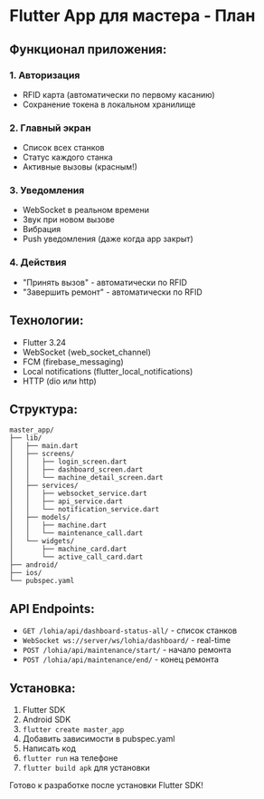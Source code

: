 # Flutter App для мастера - План

## Функционал приложения:

### 1. Авторизация
- RFID карта (автоматически по первому касанию)
- Сохранение токена в локальном хранилище

### 2. Главный экран
- Список всех станков
- Статус каждого станка
- Активные вызовы (красным!)

### 3. Уведомления
- WebSocket в реальном времени
- Звук при новом вызове
- Вибрация
- Push уведомления (даже когда app закрыт)

### 4. Действия
- "Принять вызов" - автоматически по RFID
- "Завершить ремонт" - автоматически по RFID

## Технологии:

- Flutter 3.24
- WebSocket (web_socket_channel)
- FCM (firebase_messaging)
- Local notifications (flutter_local_notifications)
- HTTP (dio или http)

## Структура:

```
master_app/
├── lib/
│   ├── main.dart
│   ├── screens/
│   │   ├── login_screen.dart
│   │   ├── dashboard_screen.dart
│   │   └── machine_detail_screen.dart
│   ├── services/
│   │   ├── websocket_service.dart
│   │   ├── api_service.dart
│   │   └── notification_service.dart
│   ├── models/
│   │   ├── machine.dart
│   │   └── maintenance_call.dart
│   └── widgets/
│       ├── machine_card.dart
│       └── active_call_card.dart
├── android/
├── ios/
└── pubspec.yaml
```

## API Endpoints:

- `GET /lohia/api/dashboard-status-all/` - список станков
- `WebSocket ws://server/ws/lohia/dashboard/` - real-time
- `POST /lohia/api/maintenance/start/` - начало ремонта
- `POST /lohia/api/maintenance/end/` - конец ремонта

## Установка:

1. Flutter SDK
2. Android SDK
3. `flutter create master_app`
4. Добавить зависимости в pubspec.yaml
5. Написать код
6. `flutter run` на телефоне
7. `flutter build apk` для установки

Готово к разработке после установки Flutter SDK!

